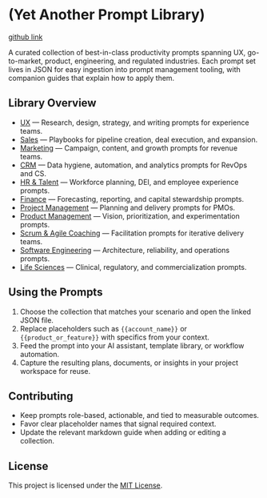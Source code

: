 # (Yet Another Prompt Library)

[github link](https://github.com/grantges/yapl)

A curated collection of best-in-class productivity prompts spanning UX, go-to-market, product, engineering, and regulated industries. Each prompt set lives in JSON for easy ingestion into prompt management tooling, with companion guides that explain how to apply them.

## Library Overview
- [UX](docs/UX.md) — Research, design, strategy, and writing prompts for experience teams.
- [Sales](docs/Sales.md) — Playbooks for pipeline creation, deal execution, and expansion.
- [Marketing](docs/Marketing.md) — Campaign, content, and growth prompts for revenue teams.
- [CRM](docs/CRM.md) — Data hygiene, automation, and analytics prompts for RevOps and CS.
- [HR & Talent](docs/HR.md) — Workforce planning, DEI, and employee experience prompts.
- [Finance](docs/Finance.md) — Forecasting, reporting, and capital stewardship prompts.
- [Project Management](docs/ProjectManagement.md) — Planning and delivery prompts for PMOs.
- [Product Management](docs/ProductManagement.md) — Vision, prioritization, and experimentation prompts.
- [Scrum & Agile Coaching](docs/Scrum.md) — Facilitation prompts for iterative delivery teams.
- [Software Engineering](docs/SoftwareEngineering.md) — Architecture, reliability, and operations prompts.
- [Life Sciences](docs/LifeSciences.md) — Clinical, regulatory, and commercialization prompts.

## Using the Prompts
1. Choose the collection that matches your scenario and open the linked JSON file.
2. Replace placeholders such as `{{account_name}}` or `{{product_or_feature}}` with specifics from your context.
3. Feed the prompt into your AI assistant, template library, or workflow automation.
4. Capture the resulting plans, documents, or insights in your project workspace for reuse.

## Contributing
- Keep prompts role-based, actionable, and tied to measurable outcomes.
- Favor clear placeholder names that signal required context.
- Update the relevant markdown guide when adding or editing a collection.

## License
This project is licensed under the [MIT License](LICENSE).
